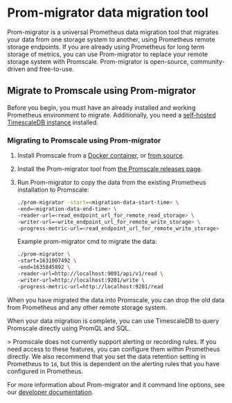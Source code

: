 # Prom-migrator data migration tool
Prom-migrator is a universal Prometheus data migration tool that migrates your
data from one storage system to another, using Prometheus remote storage
endpoints. If you are already using Prometheus for long term storage of metrics,
you can use Prom-migrator to replace your remote storage system with Promscale.
Prom-migrator is open-source, community-driven and free-to-use.

## Migrate to Promscale using Prom-migrator
Before you begin, you must have an already installed and working Prometheus
environment to migrate. Additionally, you need a
[self-hosted TimescaleDB instance][tsdb-install-self-hosted] installed.

<procedure>

### Migrating to Promscale using Prom-migrator
1.  Install Promscale from a [Docker container][promscale-install-docker],
    or [from source][promscale-install-source].
1.  Install the Prom-migrator tool from
    [the Promscale releases page][promscale-gh-releases].
1.  Run Prom-migrator to copy the data from the existing Prometheus installation
    to Promscale:
    ```bash
    ./prom-migrator -start=<migration-data-start-time> \
    -end=<migration-data-end-time> \
    -reader-url=<read_endpoint_url_for_remote_read_storage> \
    -writer-url=<write_endpoint_url_for_remote_write_storage> \
    -progress-metric-url=<read_endpoint_url_for_remote_write_storage>
    ```

    Example prom-migrator cmd to migrate the data:
    ```bash
    ./prom-migrator \
    -start=1631007492 \
    -end=1635845892 \
    -reader-url=http://localhost:9091/api/v1/read \
    -writer-url=http://localhost:9201/write \
    -progress-metric-url=http://localhost:9201/read
    ```

</procedure>

When you have migrated the data into Promscale, you can drop the old data from
Prometheus and any other remote storage system.

When your data migration is complete, you can use TimescaleDB to query Promscale
directly using PromQL and SQL.

<highlight type="important">>
Promscale does not currently support alerting or recording rules. If you need
access to these features, you can configure them within Prometheus directly. We
also recommend that you set the data retention setting in Prometheus to `1d`, but
this is dependent on the alerting rules that you have configured in Prometheus.
</highlight>

For more information about Prom-migrator and it command line options, see our
[developer documentation][gh-prom-migrator].


[tsdb-install-self-hosted]: timescaledb/:currentVersion:/how-to-guides/install-timescaledb/self-hosted/
[promscale-install-docker]: promscale/:currentVersion:/docker/
[promscale-install-source]: promscale/:currentVersion:/source/
[promscale-gh-releases]: https://github.com/timescale/promscale/releases
[gh-prom-migrator]: https://github.com/timescale/promscale/tree/master/cmd/prom-migrator
